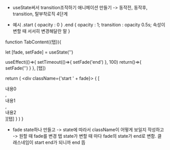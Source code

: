 * useState써서 transition조작하기
애니메이션 만들기 -> 동작전, 동작후, transition, 탈부착로직 4단계

- 예시
.start {
  opacity : 0
}
.end {
  opacity : 1;
  transition : opacity 0.5s; 속성이 변할 때 서서히 변경해달란 말
}

function TabContent({탭}){

  let [fade, setFade] = useState('')

  useEffect(()=>{
    setTimeout(()=>{ setFade('end') }, 100)
    return()=>{
        setFade('')
    }
  }, [탭])

  return (
    <div className={'start ' + fade}>
      { [<div>내용0</div>, <div>내용1</div>, <div>내용2</div>][탭] }
    </div>
  )
}
- fade state하나 만들고 -> state에 따라서 className이 어떻게 보일지 작성하고 -> 원할 때 fade를 변경
탭 state가 변할 때 마다 fade의 state가 end로 변함. 클래스네임이 start end가 되니까 end 뜸